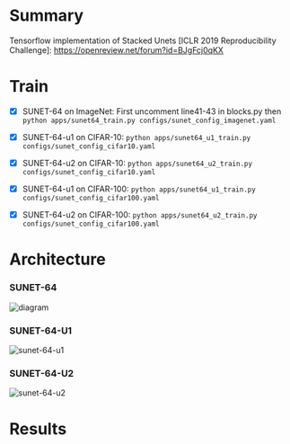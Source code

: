 # Summary

Tensorflow implementation of Stacked Unets [ICLR 2019 Reproducibility Challenge]: https://openreview.net/forum?id=BJgFcj0qKX



# Train


- [X] SUNET-64 on ImageNet: First uncomment line41-43 in blocks.py then `python apps/sunet64_train.py configs/sunet_config_imagenet.yaml`

- [X] SUNET-64-u1 on CIFAR-10:  `python apps/sunet64_u1_train.py configs/sunet_config_cifar10.yaml`

- [X] SUNET-64-u2 on CIFAR-10: `python apps/sunet64_u2_train.py configs/sunet_config_cifar10.yaml`

- [X] SUNET-64-u1 on CIFAR-100:  `python apps/sunet64_u1_train.py configs/sunet_config_cifar100.yaml`

- [X] SUNET-64-u2 on CIFAR-100: `python apps/sunet64_u2_train.py configs/sunet_config_cifar100.yaml`

# Architecture

### SUNET-64

![diagram](https://user-images.githubusercontent.com/8921629/50336823-f958f000-04c3-11e9-9ed1-acd9b047edbf.png)

### SUNET-64-U1

![sunet-64-u1](https://user-images.githubusercontent.com/8921629/50336836-feb63a80-04c3-11e9-82b0-f70cfe5bf9ea.png)

### SUNET-64-U2

![sunet-64-u2](https://user-images.githubusercontent.com/8921629/50336831-fcec7700-04c3-11e9-97ce-b8820070013b.png)


# Results

